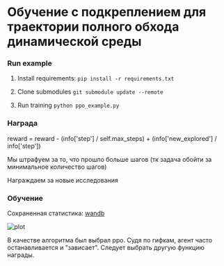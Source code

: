 # Обучение с подкреплением для траектории полного обхода динамической среды




### Run example

1. Install requirements:
`pip install -r requirements.txt`

2. Clone submodules
`git submodule update --remote`

3. Run training
`python ppo_example.py`

### Награда 
reward = reward - (info['step'] / self.max_steps) + (info['new_explored'] / info['step'])

Мы штрафуем за то, что прошло больше шагов (тк задача обойти за минимальное количество шагов)

Награждаем за новые исследования 
### Обучение

Сохраненная статистика: [wandb](https://wandb.ai/yumvolkova/ProdStory-Sensor/runs/7krriods?workspace=user-yumvolkova)

![plot](https://storage.googleapis.com/wandb-production.appspot.com/yumvolkova/ProdStory-Sensor/7krriods/media/videos/gifs_179_a83c13bd630664dd33ca.gif?Expires=1635842317&GoogleAccessId=wandb-production%40appspot.gserviceaccount.com&Signature=KwKK2p0aQN2Tf3INGW%2FIM1eRkn5UtjkKWqO%2BspWnJtAkodw2D%2BHSataLjufsB%2FuxWSt52AnOIo1OVctEKbP1qqSjOK4tt6zHiTVkLOWCl5QUy1Uw0llXE8%2B4UgyEGiSU3sA%2BBiabygtUMCKcDCwWQ662xGL9d8HRCA9npEdieTbQ4rcxMuD6TpFu3uqkFfJqUpLk32sWbFWxgtLl72a5D8WEOyGNrRg17xB6nAmvh7%2BYt3qIfD%2BiDuRctIwqQo3tP6SZHiXfYebOObzUCzC6E94lGVuYlD2x89HVicIkpdWoEmjpEZH6C7WxWaY9ya9B4rMaF7oKztptL9eCxWDRLw%3D%3D)

В качестве алгоритма был выбрал ppo.
Судя по гифкам, агент часто останавливается и "зависает". Следует выбрать другую функцию награды.

